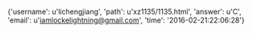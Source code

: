 {'username': u'lichengjiang', 'path': u'xz1135/1135.html', 'answer': u'C', 'email': u'iamlockelightning@gmail.com', 'time': '2016-02-21:22:06:28'}